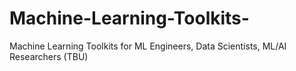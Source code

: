 # Machine-Learning-Toolkits-
Machine Learning Toolkits for ML Engineers, Data Scientists, ML/AI Researchers (TBU)
